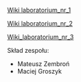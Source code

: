 [Wiki laboratorium_nr_1](https://github.com/pw-eiti-anro-21l/groszyk_zembron/wiki/laboratoriumNr1)

[Wiki laboratorium_nr_2](https://github.com/pw-eiti-anro-21l/groszyk_zembron/wiki/laboratoriumNr2)

[Wiki_laboratorium_nr_3](https://github.com/pw-eiti-anro-21l/groszyk_zembron/wiki/laboratoriumNr3)

Skład zespołu:
- Mateusz Zembroń
- Maciej Groszyk
